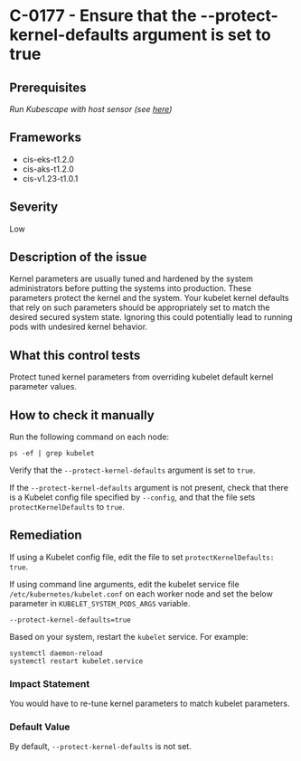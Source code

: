 # C-0177 - Ensure that the --protect-kernel-defaults argument is set to true

## Prerequisites
 *Run Kubescape with host sensor (see [here](https://hub.armo.cloud/docs/host-sensor))*
 
## Frameworks
* cis-eks-t1.2.0
* cis-aks-t1.2.0
* cis-v1.23-t1.0.1
 
## Severity
Low

## Description of the issue
Kernel parameters are usually tuned and hardened by the system administrators before putting the systems into production. These parameters protect the kernel and the system. Your kubelet kernel defaults that rely on such parameters should be appropriately set to match the desired secured system state. Ignoring this could potentially lead to running pods with undesired kernel behavior.
 
## What this control tests 
Protect tuned kernel parameters from overriding kubelet default kernel parameter values.
 
## How to check it manually 
Run the following command on each node:

 
```
ps -ef | grep kubelet

```
 Verify that the `--protect-kernel-defaults` argument is set to `true`.

 If the `--protect-kernel-defaults` argument is not present, check that there is a Kubelet config file specified by `--config`, and that the file sets `protectKernelDefaults` to `true`.
 
## Remediation
If using a Kubelet config file, edit the file to set `protectKernelDefaults: true`.

 If using command line arguments, edit the kubelet service file `/etc/kubernetes/kubelet.conf` on each worker node and set the below parameter in `KUBELET_SYSTEM_PODS_ARGS` variable.

 
```
--protect-kernel-defaults=true

```
 Based on your system, restart the `kubelet` service. For example:

 
```
systemctl daemon-reload
systemctl restart kubelet.service

```
 
### Impact Statement
You would have to re-tune kernel parameters to match kubelet parameters.
 
### Default Value
By default, `--protect-kernel-defaults` is not set.
 
